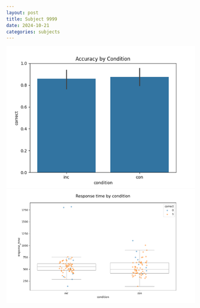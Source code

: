 ```yaml
---
layout: post
title: Subject 9999
date: 2024-10-21
categories: subjects
---
```


![](data/9999/run-11/9999_NF_acc.png)
![](data/9999/run-11/9999_NF_rt.png)
